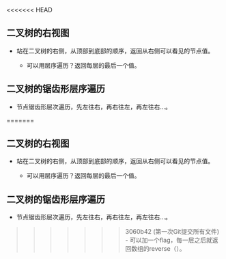 <<<<<<< HEAD
## 二叉树的右视图

- 站在二叉树的右侧，从顶部到底部的顺序，返回从右侧可以看见的节点值。

    - 可以用层序遍历？返回每层的最后一个值。
    

## 二叉树的锯齿形层序遍历

- 节点锯齿形层次遍历，先左往右，再右往左，再左往右...。

=======
## 二叉树的右视图

- 站在二叉树的右侧，从顶部到底部的顺序，返回从右侧可以看见的节点值。

    - 可以用层序遍历？返回每层的最后一个值。
    

## 二叉树的锯齿形层序遍历

- 节点锯齿形层次遍历，先左往右，再右往左，再左往右...。

>>>>>>> 3060b42 (第一次Git提交所有文件)
    - 可以加一个flag，每一层之后就返回数组的reverse（）。